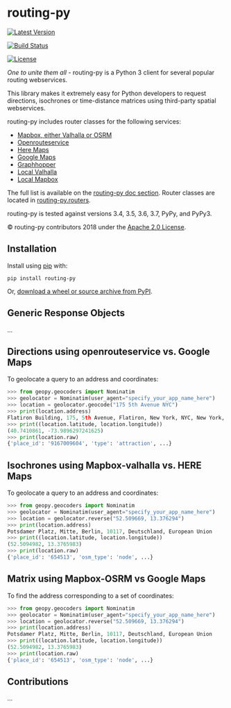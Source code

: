# routing-py

[![Latest
Version](https://img.shields.io/pypi/v/routing-py.svg?style=flat-square)](https://pypi.python.org/pypi/routing-py/)

[![Build
Status](https://img.shields.io/travis/routing-py/routing-py.svg?style=flat-square)](https://travis-ci.org/gis-ops/routing-py)

[![License](https://img.shields.io/github/license/routing-py/routing-py.svg?style=flat-square)](https://pypi.python.org/pypi/routing-py/)

*One to unite them all* - routing-py is a Python 3 client for several popular routing webservices.

This library makes it extremely easy for Python developers to request directions, isochrones or time-distance matrices using third-party spatial webservices.

routing-py includes router classes for the following services:

- [Mapbox, either Valhalla or OSRM](https://docs.mapbox.com/api/navigation)
- [Openrouteservice](https://openrouteservice.org/dev/#/api-docs)
- [Here Maps](https://developer.here.com/documentation)
- [Google Maps](https://developers.google.com/maps/documentation)
- [Graphhopper](https://graphhopper.com/api/1/docs)
- [Local Valhalla](https://github.com/valhalla/valhalla-docs)
- [Local Mapbox](https://github.com/Project-OSRM/osrm-backend/wiki)

The full list is available on the [routing-py doc section](https://routing-py.readthedocs.io/en/latest/#routers). 
Router classes are located in [routing-py.routers](https://github.com/gis-ops/routing-py/tree/master/routing-py/routers).

routing-py is tested against versions 3.4, 3.5, 3.6, 3.7, PyPy, and PyPy3. 

© routing-py contributors 2018 under the [Apache 2.0 License](https://github.com/gis-ops/routing-py/blob/master/LICENSE).

## Installation

Install using [pip](http://www.pip-installer.org/en/latest/) with:

    pip install routing-py

Or, [download a wheel or source archive from PyPI](https://pypi.python.org/pypi/routing-py).

## Generic Response Objects

...

## Directions using openrouteservice vs. Google Maps

To geolocate a query to an address and coordinates:

``` python
>>> from geopy.geocoders import Nominatim
>>> geolocator = Nominatim(user_agent="specify_your_app_name_here")
>>> location = geolocator.geocode("175 5th Avenue NYC")
>>> print(location.address)
Flatiron Building, 175, 5th Avenue, Flatiron, New York, NYC, New York, ...
>>> print((location.latitude, location.longitude))
(40.7410861, -73.9896297241625)
>>> print(location.raw)
{'place_id': '9167009604', 'type': 'attraction', ...}
```

## Isochrones using Mapbox-valhalla vs. HERE Maps

To geolocate a query to an address and coordinates:

``` python
>>> from geopy.geocoders import Nominatim
>>> geolocator = Nominatim(user_agent="specify_your_app_name_here")
>>> location = geolocator.reverse("52.509669, 13.376294")
>>> print(location.address)
Potsdamer Platz, Mitte, Berlin, 10117, Deutschland, European Union
>>> print((location.latitude, location.longitude))
(52.5094982, 13.3765983)
>>> print(location.raw)
{'place_id': '654513', 'osm_type': 'node', ...}
```

## Matrix using Mapbox-OSRM vs Google Maps

To find the address corresponding to a set of coordinates:

``` python
>>> from geopy.geocoders import Nominatim
>>> geolocator = Nominatim(user_agent="specify_your_app_name_here")
>>> location = geolocator.reverse("52.509669, 13.376294")
>>> print(location.address)
Potsdamer Platz, Mitte, Berlin, 10117, Deutschland, European Union
>>> print((location.latitude, location.longitude))
(52.5094982, 13.3765983)
>>> print(location.raw)
{'place_id': '654513', 'osm_type': 'node', ...}
```

## Contributions

...
